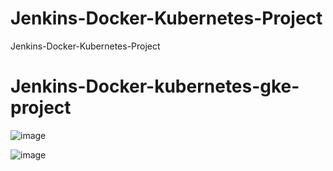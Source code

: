 # Jenkins-Docker-Kubernetes-Project
Jenkins-Docker-Kubernetes-Project
# Jenkins-Docker-kubernetes-gke-project


![image](https://user-images.githubusercontent.com/92631457/186173741-9457dd8c-41f0-4a44-b449-06f9945a63bb.png)






![image](https://user-images.githubusercontent.com/92631457/186173592-41852cb3-d64b-401a-a83d-04efce0152be.png)
